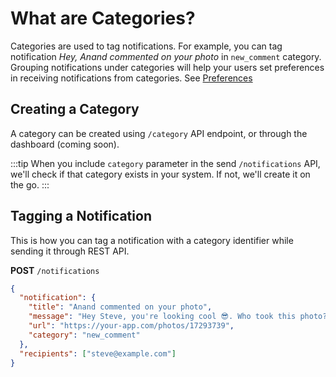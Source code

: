 # What are Categories?

Categories are used to tag notifications. For example, you can tag notification _Hey, Anand commented on your photo_ in `new_comment` category. Grouping notifications under categories will help your users set preferences in receiving notifications from categories. See [Preferences](../preference/what-are-preferences)

## Creating a Category

A category can be created using `/category` API endpoint, or through the dashboard (coming soon).

:::tip
When you include `category` parameter in the send `/notifications` API, we'll check if that category exists in your system. If not, we'll create it on the go.
:::

## Tagging a Notification

This is how you can tag a notification with a category identifier while sending it through REST API.

**POST** `/notifications`

```json
{
  "notification": {
    "title": "Anand commented on your photo",
    "message": "Hey Steve, you're looking cool 😎. Who took this photo?",
    "url": "https://your-app.com/photos/17293739",
    "category": "new_comment"
  },
  "recipients": ["steve@example.com"]
}
```

